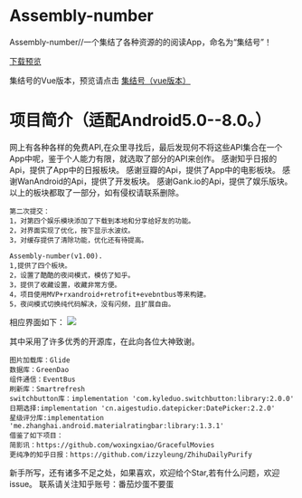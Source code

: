 # Assembly-number
Assembly-number//一个集结了各种资源的的阅读App，命名为“集结号”！

[下载预览](https://fir.im/zqlsw)

集结号的Vue版本，预览请点击 
[集结号（vue版本）](https://github.com/zqljintu/Assembly-number_Vue)

项目简介（适配Android5.0--8.0。）
====
网上有各种各样的免费API,在众里寻找后，最后发现何不将这些API集合在一个App中呢，鉴于个人能力有限，就选取了部分的API来创作。
感谢知乎日报的Api，提供了App中的日报板块。
感谢豆瓣的Api，提供了App中的电影板块。
感谢WanAndroid的Api，提供了开发板块。
感谢Gank.io的Api，提供了娱乐版块。
以上的板块都取了一部分，如有侵权请联系删除。

    第二次提交：
    1，对第四个娱乐模块添加了下载到本地和分享给好友的功能。
    2，对界面实现了优化，按下显示水波纹。
    3，对缓存提供了清除功能，优化还有待提高。

    Assembly-number(v1.00).
    1,提供了四个板块。
    2，设置了酷酷的夜间模式，模仿了知乎。
    3，提供了收藏设置，收藏非常方便。
    4，项目使用MVP+rxandroid+retrofit+evebntbus等来构建。
    5，夜间模式切换纯代码解决，没有闪频，且扩展自由。
    
相应界面如下：
![](https://github.com/zqljintu/Assembly-number/blob/master/image_about/ji.jpg)

其中采用了许多优秀的开源库，在此向各位大神致谢。

    图片加载库：Glide
    数据库：GreenDao
    组件通信：EventBus
    刷新库：Smartrefresh
    switchbutton库：implementation 'com.kyleduo.switchbutton:library:2.0.0'
    日期选择:implementation 'cn.aigestudio.datepicker:DatePicker:2.2.0'
    星级评分库:implementation 'me.zhanghai.android.materialratingbar:library:1.3.1'
    借鉴了如下项目：
    简影讯：https://github.com/woxingxiao/GracefulMovies
    更纯净的知乎日报：https://github.com/izzyleung/ZhihuDailyPurify

新手所写，还有诸多不足之处，如果喜欢，欢迎给个Star,若有什么问题，欢迎issue。
联系请关注知乎账号：番茄炒蛋不要蛋
